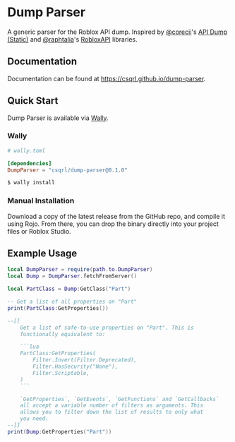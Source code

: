 # Dump Parser

A generic parser for the Roblox API dump. Inspired by [@corecii](https://github.com/Corecii)'s
[API Dump (Static)](https://github.com/corecii/api-dump-static) and
[@raphtalia](https://github.com/raphtalia)'s [RobloxAPI](https://github.com/raphtalia/robloxapi)
libraries.

## Documentation

Documentation can be found at https://csqrl.github.io/dump-parser.

## Quick Start

Dump Parser is available via [Wally](https://wally.run).

### Wally

```toml
# wally.toml

[dependencies]
DumpParser = "csqrl/dump-parser@0.1.0"
```

```bash
$ wally install
```

### Manual Installation

Download a copy of the latest release from the GitHub repo,
and compile it using Rojo. From there, you can drop the
binary directly into your project files or Roblox Studio.

## Example Usage

~~~lua
local DumpParser = require(path.to.DumpParser)
local Dump = DumpParser.fetchFromServer()

local PartClass = Dump:GetClass("Part")

-- Get a list of all properties on "Part"
print(PartClass:GetProperties())

--[[
	Get a list of safe-to-use properties on "Part". This is
	functionally equivalent to:

	```lua
	PartClass:GetProperties(
		Filter.Invert(Filter.Deprecated),
		Filter.HasSecurity("None"),
		Filter.Scriptable,
	)
	```

	`GetProperties`, `GetEvents`, `GetFunctions` and `GetCallbacks`
	all accept a variable number of filters as arguments. This
	allows you to filter down the list of results to only what
	you need.
--]]
print(Dump:GetProperties("Part"))
~~~
